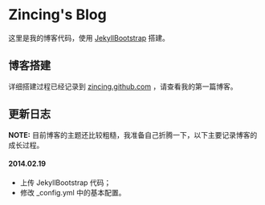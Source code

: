 # Zincing's Blog #

这里是我的博客代码，使用 <a href="http://jekyllbootstrap.com" target="_blank">JekyllBootstrap</a> 搭建。

## 博客搭建 ##

详细搭建过程已经记录到 <a href="https://zincing.github.com" target="_blank">zincing.github.com</a> ，请查看我的第一篇博客。

## 更新日志 ##

**NOTE:** 目前博客的主题还比较粗糙，我准备自己折腾一下，以下主要记录博客的成长过程。

#### 2014.02.19 ####
- 上传 JekyllBootstrap 代码；
- 修改 _config.yml 中的基本配置。
 